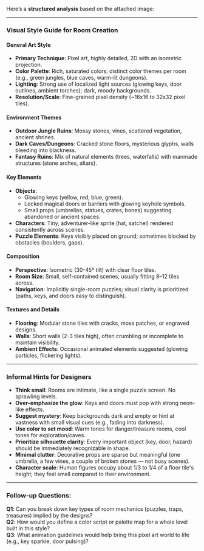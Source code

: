 Here’s a **structured analysis** based on the attached image:

---

### **Visual Style Guide for Room Creation**

#### **General Art Style**
- **Primary Technique**: Pixel art, highly detailed, 2D with an isometric projection.
- **Color Palette**: Rich, saturated colors; distinct color themes per room (e.g., green jungles, blue caves, warm-lit dungeons).
- **Lighting**: Strong use of localized light sources (glowing keys, door outlines, ambient torches); dark, moody backgrounds.
- **Resolution/Scale**: Fine-grained pixel density (~16x16 to 32x32 pixel tiles).

#### **Environment Themes**
- **Outdoor Jungle Ruins**: Mossy stones, vines, scattered vegetation, ancient shrines.
- **Dark Caves/Dungeons**: Cracked stone floors, mysterious glyphs, walls bleeding into blackness.
- **Fantasy Ruins**: Mix of natural elements (trees, waterfalls) with manmade structures (stone arches, altars).

#### **Key Elements**
- **Objects**: 
  - Glowing keys (yellow, red, blue, green).
  - Locked magical doors or barriers with glowing keyhole symbols.
  - Small props (umbrellas, statues, crates, bones) suggesting abandoned or ancient spaces.
- **Characters**: Tiny, adventurer-like sprite (hat, satchel) rendered consistently across scenes.
- **Puzzle Elements**: Keys visibly placed on ground; sometimes blocked by obstacles (boulders, gaps).

#### **Composition**
- **Perspective**: Isometric (30-45° tilt) with clear floor tiles.
- **Room Size**: Small, self-contained scenes; usually fitting 8–12 tiles across.
- **Navigation**: Implicitly single-room puzzles; visual clarity is prioritized (paths, keys, and doors easy to distinguish).

#### **Textures and Details**
- **Flooring**: Modular stone tiles with cracks, moss patches, or engraved designs.
- **Walls**: Short walls (2-3 tiles high), often crumbling or incomplete to maintain visibility.
- **Ambient Effects**: Occasional animated elements suggested (glowing particles, flickering lights).

---

### **Informal Hints for Designers**

- **Think small**: Rooms are intimate, like a single puzzle screen. No sprawling levels.
- **Over-emphasize the glow**: Keys and doors *must* pop with strong neon-like effects.
- **Suggest mystery**: Keep backgrounds dark and empty or hint at vastness with small visual cues (e.g., fading into darkness).
- **Use color to set mood**: Warm tones for danger/treasure rooms, cool tones for exploration/caves.
- **Prioritize silhouette clarity**: Every important object (key, door, hazard) should be immediately recognizable in shape.
- **Minimal clutter**: Decorative props are sparse but meaningful (one umbrella, a few vines, a couple of broken stones — not busy scenes).
- **Character scale**: Human figures occupy about 1/3 to 1/4 of a floor tile's height; they feel small compared to their environment.

---

### Follow-up Questions:
**Q1**: Can you break down key types of room mechanics (puzzles, traps, treasures) implied by the designs?  
**Q2**: How would you define a color script or palette map for a whole level built in this style?  
**Q3**: What animation guidelines would help bring this pixel art world to life (e.g., key sparkle, door pulsing)?
